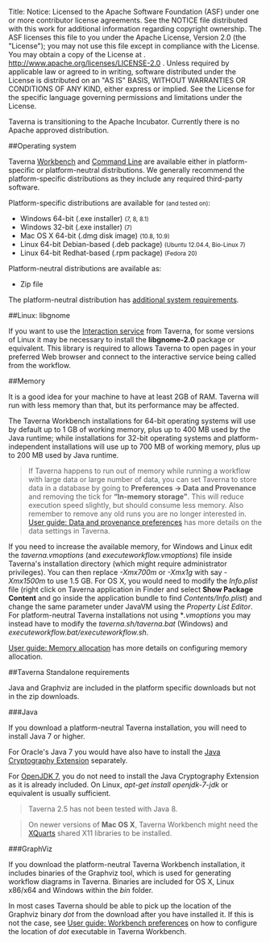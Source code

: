 Title:
Notice:    Licensed to the Apache Software Foundation (ASF) under one
           or more contributor license agreements.  See the NOTICE file
           distributed with this work for additional information
           regarding copyright ownership.  The ASF licenses this file
           to you under the Apache License, Version 2.0 (the
           "License"); you may not use this file except in compliance
           with the License.  You may obtain a copy of the License at
           .
             http://www.apache.org/licenses/LICENSE-2.0
           .
           Unless required by applicable law or agreed to in writing,
           software distributed under the License is distributed on an
           "AS IS" BASIS, WITHOUT WARRANTIES OR CONDITIONS OF ANY
           KIND, either express or implied.  See the License for the
           specific language governing permissions and limitations
           under the License.

<div class="alert alert-info" role="alert"><p><span class="glyphicon glyphicon-info-sign" aria-hidden="true"></span>
Taverna is transitioning to the Apache Incubator. 
Currently there is no Apache approved distribution.
</div>

##Operating system

Taverna [Workbench](/download/workbench) and [Command Line](/download/command-line-tool) 
  are available either in platform-specific or platform-neutral distributions. 
We generally recommend the platform-specific distributions as they include any required
   third-party software.

Platform-specific distributions are available for <small>(and tested on)</small>:

 - Windows 64-bit (.exe installer) <small>(7, 8, 8.1)</small>
 - Windows 32-bit (.exe installer) <small>(7)</small>
 - Mac OS X 64-bit (.dmg disk image) <small>(10.8, 10.9)</small>
 - Linux 64-bit Debian-based (.deb package) <small>(Ubuntu 12.04.4, Bio-Linux 7)</small>
 - Linux 64-bit Redhat-based (.rpm package) <small>(Fedora 20)</small>

Platform-neutral distributions are available as:

 - Zip file

The platform-neutral distribution has [additional system requirements](#standalone).

##Linux: libgnome

If you want to use the 
   [Interaction service](http://dev.mygrid.org.uk/wiki/display/taverna/Interaction+service) 
   from Taverna, for some versions of Linux it may be necessary to install the **libgnome-2.0**
   package or equivalent. 
This library is required to allows Taverna to open pages in your preferred Web browser and 
   connect to the interactive service being called from the workflow.

##Memory

It is a good idea for your machine to have at least 2GB of RAM. 
Taverna will run with less memory than that, but its performance may be affected.

The Taverna Workbench installations for 64-bit operating systems will use by default up to 
1 GB of working memory, plus up to 400 MB used by the Java runtime; 
while installations for 32-bit operating systems and platform-independent installations will 
use up to 700 MB of working memory, plus up to 200 MB used by Java runtime.

> If Taverna happens to run out of memory while running a workflow with
> large data or large number of data, you can set Taverna to store data
> in a database by going to **Preferences -> Data and Provenance** and 
> removing the tick for **“In-memory storage”**.
> This will reduce execution speed slightly, but should consume less memory. 
> Also remember to remove any old runs you are no longer interested in.
> [User guide: Data and provenance preferences](http://www.mygrid.org.uk/dev/wiki/display/taverna/Data+and+provenance+preferences)
> has more details on the data settings in Taverna.

If you need to increase the available memory, for Windows and Linux edit the 
  *taverna.vmoptions* (and *executeworkflow.vmoptions*) file inside Taverna's installation 
  directory (which might require administrator privileges). 
You can then replace *-Xmx700m* or *-Xmx1g* with say *-Xmx1500m* to use 1.5 GB. 
For OS X, you would need to modify the *Info.plist* file 
   (right click on Taverna application in Finder and select **Show Package Content** 
   and go inside the application bundle to find *Contents/Info.plist*) and change the same 
   parameter under JavaVM using the *Property List Editor*. 
For platform-neutral Taverna installations not using **.vmoptions* you may instead have to 
   modify the *taverna.sh/taverna.bat* (Windows) and *executeworkflow.bat/executeworkflow.sh*.

[User guide: Memory allocation](http://dev.mygrid.org.uk/wiki/display/taverna/Memory+allocation)
   has more details on configuring memory allocation.

<a name=standalone></a>
##Taverna Standalone requirements

Java and Graphviz are included in the platform specific downloads but not in the zip downloads.

###Java

If you download a platform-neutral Taverna installation, you will need to install Java 7 or 
   higher.

For Oracle's Java 7 you would have also have to install the 
   [Java Cryptography Extension](http://www.oracle.com/technetwork/java/javase/downloads/jce-7-download-432124.html)
   separately.

For [OpenJDK 7](http://openjdk.java.net/), you do not need to install the Java Cryptography 
   Extension as it is already included. 
   On Linux, *apt-get install openjdk-7-jdk* or equivalent is usually sufficient.

> Taverna 2.5 has not been tested with Java 8.

>On newer versions of **Mac OS X**, Taverna Workbench might need the 
   [XQuarts](http://xquartz.macosforge.org/landing/) shared X11 libraries to be installed.

###GraphViz

If you download the platform-neutral Taverna Workbench installation, 
   it includes binaries of the Graphviz tool, 
   which is used for generating workflow diagrams in Taverna. 
Binaries are included for OS X, Linux x86/x64 and Windows within the *bin* folder.

In most cases Taverna should be able to pick up the location of the Graphviz binary *dot* 
   from the download after you have installed it. 
If this is not the case, see 
   [User guide: Workbench preferences](http://www.mygrid.org.uk/dev/wiki/display/taverna/Workbench+preferences)
   on how to configure the location of *dot* executable in Taverna Workbench.


